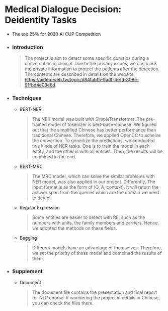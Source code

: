 # Medical Dialogue Decision: Deidentity Tasks
* The top 25% for 2020 AI CUP Competition

* ### Introduction
  > The project is aim to detect some specific domains during a conversation in clinical. Due to the privacy issues, we can mask the private information to protect the patients after the detection. The contents are described in details on the website: https://aidea-web.tw/topic/d84fabf5-9adf-4e1d-808e-91fbd4e03e6d.

* ### Techniques
  * BERT-NER
    >The NER model was built with SimpleTransformer. The pre-trained model of tokenizer is bert-base-chinese. We figured out that the simplified Chinese has better performance than traditional Chinese. Therefore, we applied OpenCC to acheive the convertion. To generlize the predictions, we conducted twe kinds of NER tasks. One is to train the model in each entity, and the other is with all entities. Then, the results will be combined in the end.

  * BERT-MRC
    >The MRC model, which can solve the similar problems with NER model, was also applied in our project. Differently, The input format is as the form of (Q, A, context). It will return the answer span from the queries which are the domain we need to detect.

  * Regular Expression
    >Some entities are easier to detect with RE, such as the numbers with units, the family members and carriers. Hence, we adopted the methods on these fields.

  * Bagging
    >Different models have an advantage of themselves. Therefore, we set the priority of those model and combined the results of them.

* ### Supplement
  * Document
    >The document file contains the presentation and final report for NLP course. If wondering the project in details in Chinese, you can check the files there.
